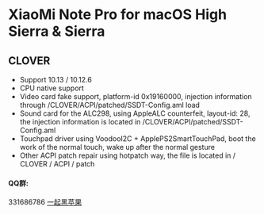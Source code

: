 # XiaoMi Note Pro for macOS High Sierra & Sierra

## CLOVER
* Support 10.13 / 10.12.6
* CPU native support
* Video card fake support, platform-id 0x19160000, injection information through /CLOVER/ACPI/patched/SSDT-Config.aml load
* Sound card for the ALC298, using AppleALC counterfeit, layout-id: 28, the injection information is located in /CLOVER/ACPI/patched/SSDT-Config.aml
* Touchpad driver using VoodooI2C + ApplePS2SmartTouchPad, boot the work of the normal touch, wake up after the normal gesture
* Other ACPI patch repair using hotpatch way, the file is located in / CLOVER / ACPI / patch


#### QQ群:
331686786 [一起黑苹果](http://shang.qq.com/wpa/qunwpa?idkey=db511a29e856f37cbb871108ffa77a6e79dde47e491b8f2c8d8fe4d3c310de91)

